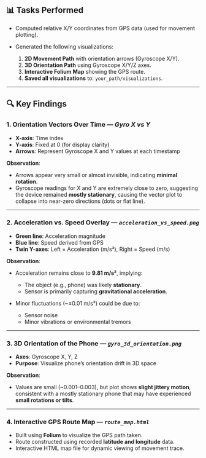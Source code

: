 
## 📊 Tasks Performed

* Computed relative X/Y coordinates from GPS data (used for movement plotting).
* Generated the following visualizations:

  1. **2D Movement Path** with orientation arrows (Gyroscope X/Y).
  2. **3D Orientation Path** using Gyroscope X/Y/Z axes.
  3. **Interactive Folium Map** showing the GPS route.
  4. **Saved all visualizations** to: `your_path/visualizations`.

---

## 🔍 Key Findings

### 1. Orientation Vectors Over Time — *Gyro X vs Y*

* **X-axis**: Time index
* **Y-axis**: Fixed at 0 (for display clarity)
* **Arrows**: Represent Gyroscope X and Y values at each timestamp

**Observation**:

* Arrows appear very small or almost invisible, indicating **minimal rotation**.
* Gyroscope readings for X and Y are extremely close to zero, suggesting the device remained **mostly stationary**, causing the vector plot to collapse into near-zero directions (dots or flat line).

---

### 2. Acceleration vs. Speed Overlay — *`acceleration_vs_speed.png`*

* **Green line**: Acceleration magnitude
* **Blue line**: Speed derived from GPS
* **Twin Y-axes**: Left = Acceleration (m/s²), Right = Speed (m/s)

**Observation**:

* Acceleration remains close to **9.81 m/s²**, implying:

  * The object (e.g., phone) was likely **stationary**.
  * Sensor is primarily capturing **gravitational acceleration**.
* Minor fluctuations (\~±0.01 m/s²) could be due to:

  * Sensor noise
  * Minor vibrations or environmental tremors

---

### 3. 3D Orientation of the Phone — *`gyro_3d_orientation.png`*

* **Axes**: Gyroscope X, Y, Z
* **Purpose**: Visualize phone’s orientation drift in 3D space

**Observation**:

* Values are small (\~0.001–0.003), but plot shows **slight jittery motion**, consistent with a mostly stationary phone that may have experienced **small rotations or tilts**.

---

### 4. Interactive GPS Route Map — *`route_map.html`*

* Built using **Folium** to visualize the GPS path taken.
* Route constructed using recorded **latitude and longitude** data.
* Interactive HTML map file for dynamic viewing of movement trace.
